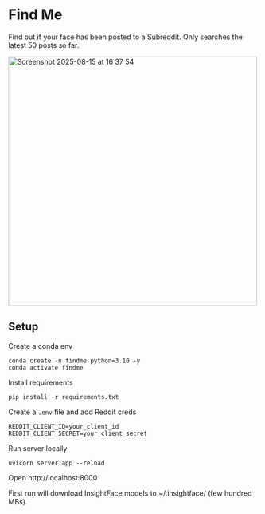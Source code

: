 
# Find Me

Find out if your face has been posted to a Subreddit. Only searches the latest 50 posts so far. 

<img width="500" height="500" alt="Screenshot 2025-08-15 at 16 37 54" src="https://github.com/user-attachments/assets/31337e9f-fbfb-455b-a419-1c79d8fd4a7e" />

## Setup

Create a conda env
```
conda create -n findme python=3.10 -y
conda activate findme
```

Install requirements
```
pip install -r requirements.txt
```

Create a `.env` file and add Reddit creds
```
REDDIT_CLIENT_ID=your_client_id
REDDIT_CLIENT_SECRET=your_client_secret
```

Run server locally
```
uvicorn server:app --reload
```

Open http://localhost:8000

First run will download InsightFace models to ~/.insightface/ (few hundred MBs).
